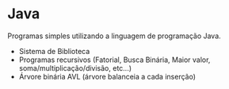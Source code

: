 # Java
Programas simples utilizando a linguagem de programação Java.
- Sistema de Biblioteca
- Programas recursivos (Fatorial, Busca Binária, Maior valor, soma/multiplicação/divisão, etc...)
- Árvore binária AVL (árvore balanceia a cada inserção)
